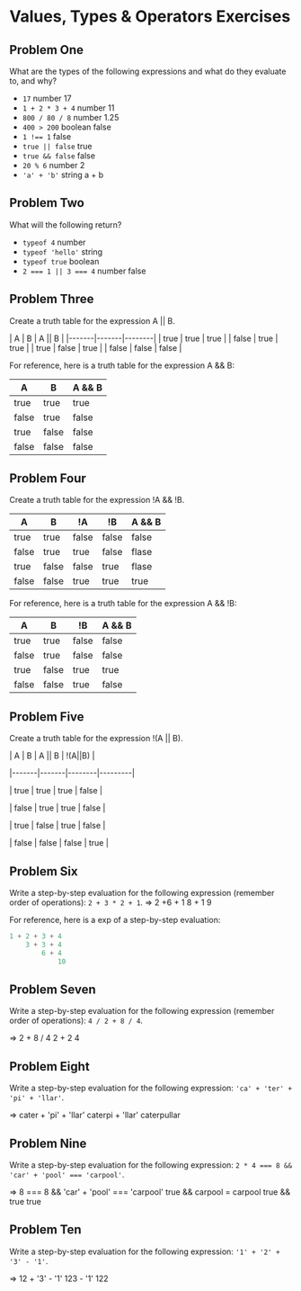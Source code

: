 # Values, Types & Operators Exercises

## Problem One

What are the types of the following expressions and what do they evaluate to, and why?

* `17`
number
17
* `1 + 2 * 3 + 4`
number
11
* `800 / 80 / 8`
number
1.25
* `400 > 200`
boolean
false
* `1 !== 1`
false
* `true || false`
true
* `true && false`
false 
* `20 % 6`
number
2
* `'a' + 'b'`
string
a + b

## Problem Two

What will the following return?

* `typeof 4`
number
*  `typeof 'hello'`
string
*  `typeof true`
boolean
* `2 === 1 || 3 === 4`
number
false

## Problem Three

Create a truth table for the expression A || B.

|   A   |   B   | A || B | 
|-------|-------|--------|
| true  | true  |  true  |
| false | true  | true   |
| true  | false | true   |
| false | false | false  | 

For reference, here is a truth table for the expression A && B:



|   A   |   B   | A && B | 
|-------|-------|--------|
| true  | true  | true  |
| false | true  | false |
| true  | false | false |
| false | false | false | 


## Problem Four

Create a truth table for the expression !A && !B.

|   A   |   B   | !A     |  !B   | A && B | 
|-------|-------|--------|-------|--------|
| true  | true  | false  |false  | false  |
| false | true  | true   |false  | flase  |
| true  | false | false  | true  | flase  |
| false | false | true   | true  | true   | 

For reference, here is a truth table for the expression A && !B:



|   A   |   B   |   !B   | A && B | 
|-------|-------|--------|--------|
| true  | true  | false  | false |
| false | true  | false  | false |
| true  | false | true   | true  |
| false | false |  true  | false | 

## Problem Five

Create a truth table for the expression !(A || B).

|   A   |   B   | A || B | !(A||B) |

|-------|-------|--------|---------|

| true  | true  |  true  | false   |

| false | true  | true   | false   |

| true  | false | true   | false   |

| false | false | false  | true    |

## Problem Six

Write a step-by-step evaluation for the following expression (remember order of operations): `2 + 3 * 2 + 1`.
=> 2 +6 + 1
        8 + 1
            9

  For reference, here is a exp of a step-by-step evaluation: 
  ```js
  1 + 2 + 3 + 4  
      3 + 3 + 4
          6 + 4
              10
  ```
  
 ## Problem Seven
 
 Write a step-by-step evaluation for the following expression (remember order of operations): `4 / 2 + 8 / 4`.

 => 2 + 8 / 4
        2 + 2
            4
 
 ## Problem Eight
 
 Write a step-by-step evaluation for the following expression: `'ca' + 'ter' + 'pi' + 'llar'`.
 
 => cater + 'pi' + 'llar'
        caterpi + 'llar'
            caterpullar

 ## Problem Nine
 
 Write a step-by-step evaluation for the following expression: `2 * 4 === 8 && 'car' + 'pool' === 'carpool'`.

 => 8 === 8 && 'car' + 'pool' === 'carpool'
        true && carpool = carpool
            true && true
                true

 
 ## Problem Ten
 
  Write a step-by-step evaluation for the following expression: `'1' + '2' + '3' - '1'`.

  => 12 + '3' - '1'
        123 - '1'
            122
  
